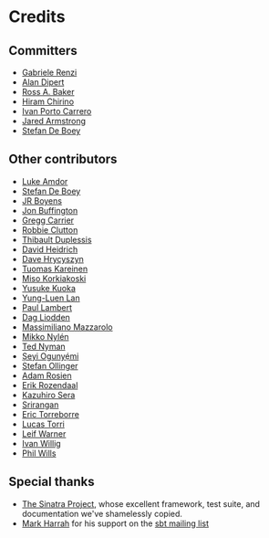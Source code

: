 # Credits

## Committers

- [Gabriele Renzi](http://www.riffraff.info/)
- [Alan Dipert](http://alan.dipert.org/)
- [Ross A. Baker](http://www.rossabaker.com/)
- [Hiram Chirino](http://hiramchirino.com/)
- [Ivan Porto Carrero](http://flanders.co.nz/) 
- [Jared Armstrong](http://www.jaredarmstrong.name/) 
- [Stefan De Boey](http://stefandeboey.be/home/)

## Other contributors

- [Luke Amdor](http://rubbish.io/)
- [Stefan De Boey](http://stefandeboey.be/)
- [JR Boyens](http://jrboyens.github.com/)
- [Jon Buffington](http://blog.jon.buffington.name/)
- [Gregg Carrier](http://janxspirit.blogspot.com/)
- [Robbie Clutton](http://blog.iclutton.com/)
- [Thibault Duplessis](http://ornicar.github.com/)
- [David Heidrich](http://github.com/BowlingX)
- [Dave Hrycyszyn](http://github.com/futurechimp)
- [Tuomas Kareinen](http://www.iki.fi/kareinen/)
- [Miso Korkiakoski](http://github.com/mwing)
- [Yusuke Kuoka](http://d.hatena.ne.jp/mumoshu/)
- [Yung-Luen Lan](http://yllan.org/)
- [Paul Lambert](http://paulitex.com/)
- [Dag Liodden](http://github.com/daggerrz)
- [Massimiliano Mazzarolo](http://github.com/m20o)
- [Mikko Nylén](http://github.com/mnylen)
- [Ted Nyman](http://github.com/tnm)
- [Șeyi Ogunyẹ́mi](http://www.micrypt.com)
- [Stefan Ollinger](http://github.com/dozed)
- [Adam Rosien](http://github.com/arosien)
- [Erik Rozendaal](http://github.com/erikrozendaal)
- [Kazuhiro Sera](http://github.com/seratch)
- [Srirangan](http://srirangan.net)
- [Eric Torreborre](http://etorreborre.blogspot.com/)
- [Lucas Torri](http://github.com/lucastorri)
- [Leif Warner](http://github.com/LeifW)
- [Ivan Willig](http://github.com/iwillig)
- [Phil Wills](http://github.com/philwills)

## Special thanks

- [The Sinatra Project](http://www.sinatrarb.com/), whose excellent framework,
  test suite, and documentation we've shamelessly copied.
- [Mark Harrah](http://github.com/harrah) for his support on the [sbt mailing
  list](http://groups.google.com/group/simple-build-tool)

